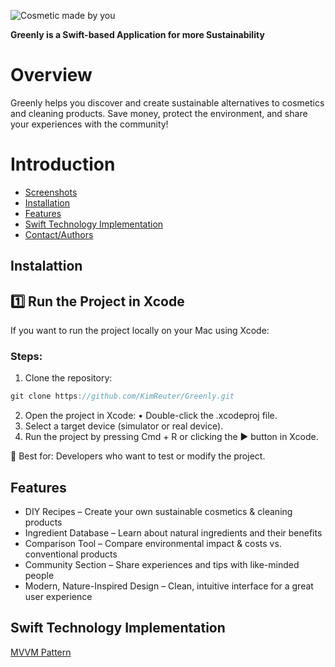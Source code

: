 ![Cosmetic made by you](https://github.com/user-attachments/assets/375f1e63-3284-49ca-a0ff-b55bd58ddb00)


****Greenly is a Swift-based Application for more Sustainability****

# Overview

Greenly helps you discover and create sustainable alternatives to cosmetics and cleaning products. Save money, protect the environment, and share your experiences with the community!

# Introduction
- [Screenshots](#screenshots)
- [Installation](#installation)
- [Features](#features)
- [Swift Technology Implementation](#swift-technology-implementation)
- [Contact/Authors](#contact/authors)

## Instalattion

## 1️⃣ Run the Project in Xcode

If you want to run the project locally on your Mac using Xcode:

### Steps:

1. Clone the repository:
```swift
git clone https://github.com/KimReuter/Greenly.git
```
2.	Open the project in Xcode:
	•	Double-click the .xcodeproj file.
3.	Select a target device (simulator or real device).
4.	Run the project by pressing Cmd + R or clicking the ▶️ button in Xcode.

🔹 Best for: Developers who want to test or modify the project.

## Features

- DIY Recipes – Create your own sustainable cosmetics & cleaning products
- Ingredient Database – Learn about natural ingredients and their benefits
- Comparison Tool – Compare environmental impact & costs vs. conventional products
- Community Section – Share experiences and tips with like-minded people
- Modern, Nature-Inspired Design – Clean, intuitive interface for a great user experience

## Swift Technology Implementation

[MVVM Pattern](https://www.geeksforgeeks.org/introduction-to-model-view-view-model-mvvm/)
